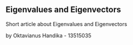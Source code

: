 ## Eigenvalues and Eigenvectors

Short article about Eigenvalues and Eigenvectors

by Oktavianus Handika - 13515035
